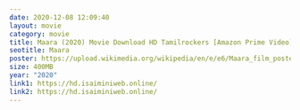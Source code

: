 ```yaml
---
date: 2020-12-08 12:09:40
layout: movie
category: movie
title: Maara (2020) Movie Download HD Tamilrockers [Amazon Prime Video] 400MB
seotitle: Maara
poster: https://upload.wikimedia.org/wikipedia/en/e/e6/Maara_film_poster.jpg
size: 400MB
year: "2020"
link1: https://hd.isaiminiweb.online/
link2: https://hd.isaiminiweb.online/
---
```

